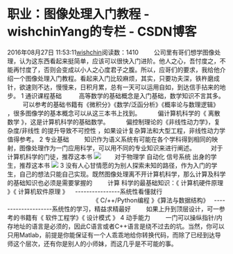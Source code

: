 # 职业：图像处理入门教程 - wishchinYang的专栏 - CSDN博客
2016年08月27日 11:53:11[wishchin](https://me.csdn.net/wishchin)阅读数：1410
        公司里有哥们想学图像处理，认为这东西看起来挺简单，应该可以很快入门进阶。他人之心，吾忖度之，不能再忖度了，否则会变成以小人之心度君子之腹。所以，应哥们的要求，我给他介绍一个图像处理入门教程。看起来入门比较麻烦，其实，只要功夫深，铁杵磨成针，欲速则不达，慢慢来，日积月累，总有一天可以运用自如，到达信手拈来的地步。
1 通识课程基础
         高等数学的基础概念是入门基础，数学知识不言其多。
         可以参考的基础书籍有《微积分》《数学/泛函分析》《概率论与数理逻辑》 ，很多图像学的基本概念可以从这三本书上找到。
         偏计算机科学的《 离散数学 》，这是计算机科学的基础数学。
         偏控制理论的《非线性动力学》，复杂度/非线性 的提升导致不可控性 ，如果设计复杂算法和大型工程，非线性动力学值得参考。
2 专业基础
        知识作为语义系统有可能在各个学科得到相同的映射，图像处理作为一门应用科学，可以用不同的专业知识来进行阐述。
        对于计算机科学的门徒，推荐这本书
![](https://img-blog.csdn.net/20160827113330135?watermark/2/text/aHR0cDovL2Jsb2cuY3Nkbi5uZXQv/font/5a6L5L2T/fontsize/400/fill/I0JBQkFCMA==/dissolve/70/gravity/Center)
       对于物理学 自动化 信号系统 出身的学生，推荐这本书
![](https://img-blog.csdn.net/20160827113505871?watermark/2/text/aHR0cDovL2Jsb2cuY3Nkbi5uZXQv/font/5a6L5L2T/fontsize/400/fill/I0JBQkFCMA==/dissolve/70/gravity/Center)
3 没有人心甘情愿的为别人探索未知的路径，作为入门的学生，自己的想法只能自己实现。既然图像处理离不开计算机科学，那么计算及科学的基础知识也必须是需要掌握的
        计算 科学的最基础知识：《 计算机硬件原理 》《 计算机软件原理 》    ----------------系统性看懂就行
                                                  《 C/++/Python编程 》《算法与数据结构》   --------------------系统性的学习，精益求精最好
        如果上升到顶层设计，可一参考的书籍有《 软件工程学》《 设计模式 》
4 动手能力
        一门可以操纵指针/内存地址的语言是必须的，因此C语言或者C++语言是绕不过去的坑。当然，你可以只用Matlab，前提是你能保证有一个人乖乖地给你转换代码，而除了已经到达导师这个层次，还有你是别人的小师妹，而这几乎是不可能的事。
